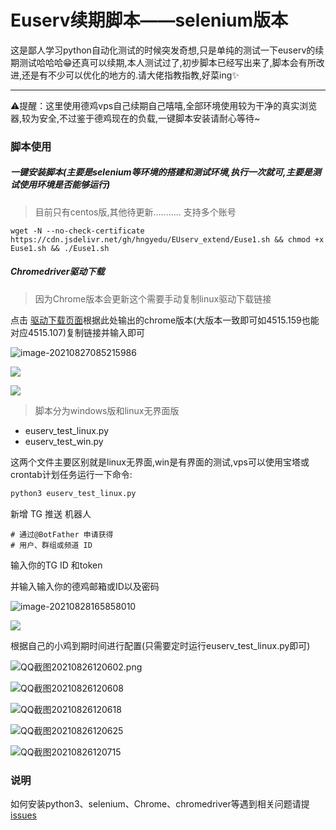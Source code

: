 # Euserv续期脚本——selenium版本
这是鄙人学习python自动化测试的时候突发奇想,只是单纯的测试一下euserv的续期测试哈哈哈😁还真可以续期,本人测试过了,初步脚本已经写出来了,脚本会有所改进,还是有不少可以优化的地方的.请大佬指教指教,好菜ing✨

------

⚠️提醒：这里使用德鸡vps自己续期自己嘻嘻,全部环境使用较为干净的真实浏览器,较为安全,不过鉴于德鸡现在的负载,一键脚本安装请耐心等待~

### 脚本使用

##### 一键安装脚本(主要是selenium等环境的搭建和测试环境,执行一次就可,主要是测试使用环境是否能够运行)

> 目前只有centos版,其他待更新........... 支持多个账号

```shell
wget -N --no-check-certificate https://cdn.jsdelivr.net/gh/hngyedu/EUserv_extend/Euse1.sh && chmod +x Euse1.sh && ./Euse1.sh
```

##### Chromedriver驱动下载

> 因为Chrome版本会更新这个需要手动复制linux驱动下载链接

点击 [驱动下载页面](http://chromedriver.storage.googleapis.com/index.html)根据此处输出的chrome版本(大版本一致即可如4515.159也能对应4515.107)复制链接并输入即可



![image-20210827085215986](https://gitee.com/liujie2021/imgre/raw/master/image-20210827085215986.png)



![](https://gitee.com/liujie2021/imgre/raw/master/Snipaste_2021-08-27_08-56-18.png)

![](https://gitee.com/liujie2021/imgre/raw/master/Snipaste_2021-08-27_08-46-45.png)

> 脚本分为windows版和linux无界面版

- euserv_test_linux.py
- euserv_test_win.py

这两个文件主要区别就是linux无界面,win是有界面的测试,vps可以使用宝塔或crontab计划任务运行一下命令:

```python
python3 euserv_test_linux.py
```

新增 TG 推送 机器人

```
# 通过@BotFather 申请获得
# 用户、群组或频道 ID
```

输入你的TG ID 和token

并输入输入你的德鸡邮箱或ID以及密码

![image-20210828165858010](https://gitee.com/liujie2021/imgre/raw/master/image-20210828165858010.png)

![](https://gitee.com/liujie2021/imgre/raw/master/QQ%E6%88%AA%E5%9B%BE20210828165605.png)



根据自己的小鸡到期时间进行配置(只需要定时运行euserv_test_linux.py即可)

![QQ截图20210826120602.png](https://gitee.com/liujie2021/imgre/raw/master/QQ截图20210826120602.png)

![QQ截图20210826120608](https://gitee.com/liujie2021/imgre/raw/master/QQ%E6%88%AA%E5%9B%BE20210826120608.png)

![QQ截图20210826120618](https://gitee.com/liujie2021/imgre/raw/master/QQ%E6%88%AA%E5%9B%BE20210826120618.png)

![QQ截图20210826120625](https://gitee.com/liujie2021/imgre/raw/master/QQ%E6%88%AA%E5%9B%BE20210826120625.png)

![QQ截图20210826120715](https://gitee.com/liujie2021/imgre/raw/master/QQ%E6%88%AA%E5%9B%BE20210826120715.png)

### 说明

如何安装python3、selenium、Chrome、chromedriver等遇到相关问题请提[issues](https://github.com/huanngy/EUserv_extend/issues)
